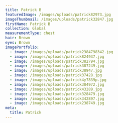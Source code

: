 ```yaml
---
title: Patrick B
featuredImage: /images/uploads/patrick82973.jpg
imageThumbnail: /images/uploads/patrick32847.jpg
firstName: Patrick B
collection: Global
measurementType: chest
hair: Brown
eyes: Brown
imagePortfolio:
  - image: /images/uploads/patrick2384798342.jpg
  - image: /images/uploads/patrick824937.jpg
  - image: /images/uploads/patrick382794.jpg
  - image: /images/uploads/patrick387249.jpg
  - image: /images/uploads/patrick38947.jpg
  - image: /images/uploads/patrick37428.jpg
  - image: /images/uploads/patrick4y7839p.jpg
  - image: /images/uploads/patrick384972.jpg
  - image: /images/uploads/patrick43289.jpg
  - image: /images/uploads/patrick328479.jpg
  - image: /images/uploads/patrick342897.jpg
  - image: /images/uploads/patrick238749.jpg
meta:
  title: Patrick
---
```


